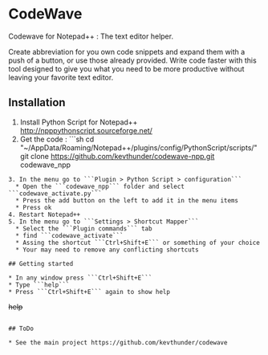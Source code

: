 # CodeWave

Codewave for Notepad++ : The text editor helper.

Create abbreviation for you own code snippets and expand them with a push of a button, or use those already provided. Write code faster with this tool designed to give you what you need to be more productive without leaving your favorite text editor.

## Installation

1. Install Python Script for Notepad++ http://npppythonscript.sourceforge.net/
2. Get the code : ```sh
cd "~/AppData/Roaming/Notepad++/plugins/config/PythonScript/scripts/"
git clone https://github.com/kevthunder/codewave-npp.git codewave_npp
```
3. In the menu go to ```Plugin > Python Script > configuration```
  * Open the ```codewave_npp``` folder and select ```codewave_activate.py```
  * Press the add button on the left to add it in the menu items
  * Press ok
4. Restart Notepad++
5. In the menu go to ```Settings > Shortcut Mapper```
  * Select the ```Plugin commands``` tab
  * find ```codewave_activate```
  * Assing the shortcut ```Ctrl+Shift+E``` or something of your choice
  * Your may need to remove any conflicting shortcuts

## Getting started

* In any window press ```Ctrl+Shift+E``` 
* Type ```help``` 
* Press ```Ctrl+Shift+E``` again to show help

```
~~help~~
```

## ToDo

* See the main project https://github.com/kevthunder/codewave